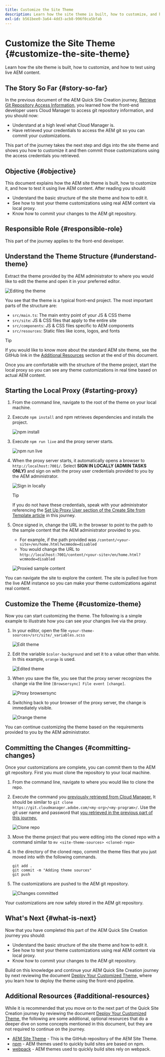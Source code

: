 ```yaml
---
title: Customize the Site Theme
description: Learn how the site theme is built, how to customize, and how to test using live AEM content.
exl-id: b561bee0-3a64-4dd3-acb8-996f0ca5bfab
---
```

# Customize the Site Theme {#customize-the-site-theme}

Learn how the site theme is built, how to customize, and how to test using live AEM content.

## The Story So Far {#story-so-far}

In the previous document of the AEM Quick Site Creation journey, [Retrieve Git Repository Access Information,](retrieve-access.md) you learned how the front-end developer users Cloud Manager to access git repository information, and you should now:

* Understand at a high level what Cloud Manager is.
* Have retrieved your credentials to access the AEM git so you can commit your customizations.

This part of the journey takes the next step and digs into the site theme and shows you how to customize it and then commit those customizations using the access credentials you retrieved.

## Objective {#objective}

This document explains how the AEM site theme is built, how to customize it, and how to test it using live AEM content. After reading you should:

* Understand the basic structure of the site theme and how to edit it.
* See how to test your theme customizations using real AEM content via local proxy.
* Know how to commit your changes to the AEM git repository.

## Responsible Role {#responsible-role}

This part of the journey applies to the front-end developer.

## Understand the Theme Structure {#understand-theme}

Extract the theme provided by the AEM administrator to where you would like to edit the theme and open it in your preferred editor.

![Editing the theme](assets/edit-theme.png)

You see that the theme is a typical front-end project. The most important parts of the structure are:

* `src/main.ts`: The main entry point of your JS & CSS theme
* `src/site`: JS & CSS files that apply to the entire site
* `src/components`: JS & CSS files specific to AEM components
* `src/resources`: Static files like icons, logos, and fonts

>[!TIP]
>
>If you would like to know more about the standard AEM site theme, see the GitHub link in the [Additional Resources](#additional-resources) section at the end of this document.

Once you are comfortable with the structure of the theme project, start the local proxy so you can see any theme customizations in real time based on actual AEM content.

## Starting the Local Proxy {#starting-proxy}

1. From the command line, navigate to the root of the theme on your local machine.
1. Execute `npm install` and npm retrieves dependencies and installs the project.

   ![npm install](assets/npm-install.png)

1. Execute `npm run live` and the proxy server starts.

   ![npm run live](assets/npm-run-live.png)

1. When the proxy server starts, it automatically opens a browser to `http://localhost:7001/`. Select **SIGN IN LOCALLY (ADMIN TASKS ONLY)** and sign on with the proxy user credentials provided to you by the AEM administrator.
   
   ![Sign in locally](assets/sign-in-locally.png)

   >[!TIP]
   >
   >If you do not have these credentials, speak with your administrator referencing the [Set Up Proxy User section of the Create Site from Template article](/help/journey-sites/quick-site/create-site.md#proxy-user) in this journey.

1. Once signed in, change the URL in the browser to point to the path to the sample content that the AEM administrator provided to you.

   * For example, if the path provided was `/content/<your-site>/en/home.html?wcmmode=disabled`
   * You would change the URL to `http://localhost:7001/content/<your-site>/en/home.html?wcmmode=disabled`

   ![Proxied sample content](assets/proxied-sample-content.png)

You can navigate the site to explore the content. The site is pulled live from the live AEM instance so you can make your theme customizations against real content.

## Customize the Theme {#customize-theme}

Now you can start customizing the theme. The following is a simple example to illustrate how you can see your changes live via the proxy.

1. In your editor, open the file `<your-theme-sources>/src/site/_variables.scss`

   ![Edit theme](assets/edit-theme.png)

1. Edit the variable `$color-background` and set it to a value other than white. In this example, `orange` is used.

   ![Edited theme](assets/edited-theme.png)

1. When you save the file, you see that the proxy server recognizes the change via the line `[Browsersync] File event [change]`.

   ![Proxy browsersync](assets/proxy-browsersync.png)

1. Switching back to your browser of the proxy server, the change is immediately visible.

   ![Orange theme](assets/orange-theme.png)

You can continue customizing the theme based on the requirements provided to you by the AEM administrator.

## Committing the Changes {#committing-changes}

Once your customizations are complete, you can commit them to the AEM git repository. First you must clone the repository to your local machine.

1. From the command line, navigate to where you would like to clone the repo.
1. Execute the command you [previously retrieved from Cloud Manager.](retrieve-access.md) It should be similar to `git clone https://git.cloudmanager.adobe.com/<my-org>/<my-program>/`. Use the git user name and password that [you retrieved in the previous part of this journey.](retrieve-access.md)

   ![Clone repo](assets/clone-repo.png)

1. Move the theme project that you were editing into the cloned repo with a command similar to `mv <site-theme-sources> <cloned-repo>`
1. In the directory of the cloned repo, commit the theme files that you just moved into with the following commands.

   ```text
   git add .
   git commit -m "Adding theme sources"
   git push
   ```

1. The customizations are pushed to the AEM git repository.

   ![Changes committed](assets/changes-committed.png)

Your customizations are now safely stored in the AEM git repository.

## What's Next {#what-is-next}

Now that you have completed this part of the AEM Quick Site Creation journey you should:

* Understand the basic structure of the site theme and how to edit it.
* See how to test your theme customizations using real AEM content via local proxy.
* Know how to commit your changes to the AEM git repository.

Build on this knowledge and continue your AEM Quick Site Creation journey by next reviewing the document [Deploy Your Customized Theme,](deploy-theme.md) where you learn how to deploy the theme using the front-end pipeline.

## Additional Resources {#additional-resources}

While it is recommended that you move on to the next part of the Quick Site Creation journey by reviewing the document [Deploy Your Customized Theme,](deploy-theme.md) the following are some additional, optional resources that do a deeper dive on some concepts mentioned in this document, but they are not required to continue on the journey.

* [AEM Site Theme](https://github.com/adobe/aem-site-template-standard-theme-e2e) - This is the GitHub repository of the AEM Site Theme.
* [npm](https://www.npmjs.com) - AEM themes used to quickly build sites are based on npm.
* [webpack](https://webpack.js.org) - AEM themes used to quickly build sites rely on webpack.
